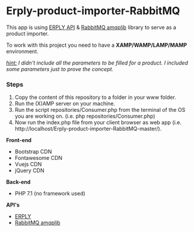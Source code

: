 <body>
<h1>Erply-product-importer-RabbitMQ</h1>

<p>This app is using <a href="https://erply.com/api" target="_blank">ERPLY API</a> & <a href="https://github.com/php-amqplib/php-amqplib" target="_blank">RabbitMQ amqplib</a> library to serve as a product importer.

To work with this project you need to have a <strong>XAMP/WAMP/LAMP/MAMP</strong> environment.</p>

<p><em><u>hint:</u> I didn't include all the parameters to be filled for a product. I included some parameters just to prove the concept.</em></p>

<h3>Steps</h3>
<ol>
<li>Copy the content of this repository to a folder in your www folder.</li>
<li>Run the (X)AMP server on your machine.</li>
<li>Run the script repositories/Consumer.php from the terminal of the OS you are working on. (i.e. php repositories/Consumer.php)</li>
<li>Now run the index.php file from your client browser as web app (i.e. http://localhost/Erply-product-importer-RabbitMQ-master/).</li>
</ol> 

<p><strong>Front-end</strong></p>
<ul>
<li>Bootstrap CDN</li>
<li>Fontawesome CDN</li>
<li>Vuejs CDN</li>
<li>jQuery CDN</li>
</ul>

<p><strong>Back-end</strong></p>
<ul>
<li>PHP 7.1 (no framework used)</li>
</ul>

<p><strong>API's</strong></p>
<ul>
<li><a href="https://erply.com/api" target="_blank">ERPLY</a></li>
<li><a href="https://github.com/php-amqplib/php-amqplib" target="_blank">RabbitMQ amqplib</a></li>
</ul>
</body>
